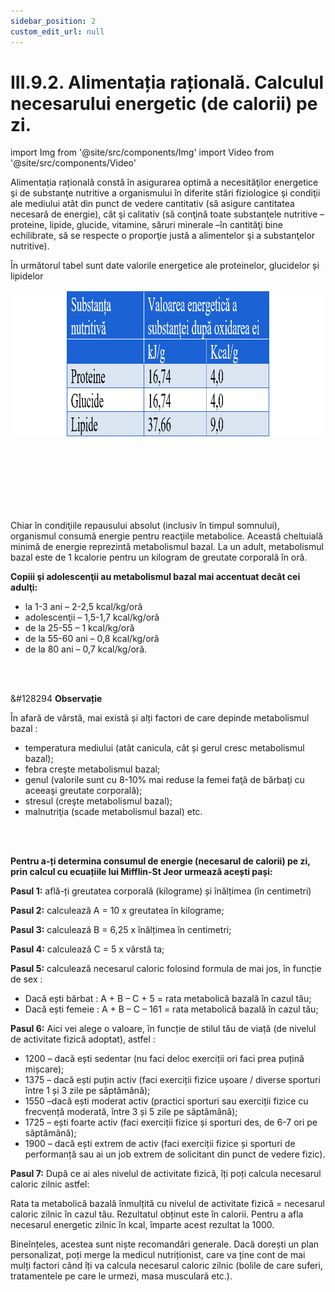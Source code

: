 ```yaml
---
sidebar_position: 2
custom_edit_url: null
---
```


# III.9.2. Alimentația rațională. Calculul necesarului energetic (de calorii) pe zi.


import Img from '@site/src/components/Img'
import Video from '@site/src/components/Video'



<div class="alert alert--primary" role="alert">




Alimentația rațională constă în asigurarea optimă a necesităţilor energetice şi de substanţe nutritive a organismului în diferite stări fiziologice şi condiţii ale mediului atât din punct de vedere cantitativ (să asigure cantitatea necesară de energie), cât şi calitativ (să conţină toate substanţele nutritive – proteine, lipide, glucide, vitamine, săruri minerale –în cantităţi bine echilibrate, să se respecte o proporţie justă a alimentelor şi a substanţelor nutritive).

În următorul tabel sunt date valorile energetice ale proteinelor, glucidelor și lipidelor



<Img className="img-responsive4" src="chimie/clasa11/capitolul3/III-9-2-alimentatia-rationala-calculul-necesarului-energetic-de-calorii-pe-zi-poza1-tabel-cu-valorile-energetice-ale-proteinelor-glucidelor-si-lipidelor.png" width="1000" height="235" lazy={false} />


<br></br>
<br></br>
<br></br>




Chiar în condiţiile repausului absolut (inclusiv în timpul somnului), organismul consumă energie pentru reacţiile metabolice. Această cheltuială minimă de energie reprezintă metabolismul bazal. La un adult, metabolismul bazal este de 1 kcalorie pentru un kilogram de greutate corporală în oră.

**Copiii şi adolescenţii au metabolismul bazal mai accentuat decât cei adulţi:**     
- la 1-3 ani – 2-2,5 kcal/kg/oră      
- adolescenţii – 1,5-1,7 kcal/kg/oră     
- de la 25-55 – 1 kcal/kg/oră     
- de la 55-60 ani – 0,8  kcal/kg/oră     
- de la 80 ani – 0,7 kcal/kg/oră.  



</div>



<br></br>

<div class="alert alert--secondary" role="alert">

&#128294 **Observație**

În afară de vârstă, mai există și alți factori de care depinde metabolismul bazal :      
- temperatura mediului (atât canicula, cât și gerul cresc metabolismul bazal);     
- febra creşte metabolismul bazal;     
- genul (valorile sunt cu 8-10% mai reduse la femei faţă de bărbaţi cu aceeaşi greutate corporală);     
- stresul (creşte metabolismul bazal);    
- malnutriţia (scade metabolismul bazal) etc.



</div>




<br></br>



<div class="alert alert--primary" role="alert">

**Pentru a-ți determina consumul de energie (necesarul de calorii) pe zi, prin calcul cu ecuațiile lui Mifflin-St Jeor urmează acești pași:**

**Pasul 1:** află-ți greutatea corporală (kilograme) și înălțimea (în centimetri)

**Pasul 2:** calculează A = 10 x greutatea în kilograme;

**Pasul 3:** calculează B = 6,25 x înălțimea în centimetri;

**Pasul 4:** calculează C = 5 x vârstă ta;

**Pasul 5:** calculează necesarul caloric folosind formula de mai jos, în funcție de sex :     
- Dacă ești bărbat : A + B – C + 5 = rata metabolică bazală în cazul tău;     
- Dacă ești femeie : A + B – C – 161 = rata metabolică bazală în cazul tău;

**Pasul 6:** Aici vei alege o valoare, în funcție de stilul tău de viață (de nivelul de activitate fizică adoptat), astfel :      
- 1200 – dacă ești sedentar (nu faci deloc exerciții ori faci prea puțină mișcare);     
- 1375 – dacă ești puțin activ (faci exerciții fizice ușoare / diverse sporturi între 1 și 3 zile pe săptămână);     
- 1550 –dacă ești moderat activ (practici sporturi sau exerciții fizice cu frecvență moderată, între 3 și 5 zile pe săptămână);     
- 1725 – ești foarte activ (faci exerciții fizice și sporturi des, de 6-7 ori pe săptămână);     
- 1900 – dacă ești extrem de activ (faci exerciții fizice și sporturi de performanță sau ai un job extrem de solicitant din punct de vedere fizic).

**Pasul 7:** După ce ai ales nivelul de activitate fizică, îți poți calcula necesarul caloric zilnic astfel:

Rata ta metabolică bazală înmulțită cu nivelul de activitate fizică = necesarul caloric zilnic în cazul tău. Rezultatul obținut este în calorii. Pentru a afla necesarul energetic zilnic în kcal, împarte acest rezultat la 1000. 

Bineînțeles, acestea sunt niște recomandări generale. Dacă dorești un plan personalizat, poți merge la medicul nutriționist, care va ține cont de mai mulți factori când îți va calcula necesarul caloric zilnic (bolile de care suferi, tratamentele pe care le urmezi, masa musculară etc.).



</div>

